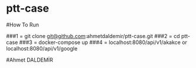 # ptt-case

#How To Run

###1 = git clone git@github.com:ahmetdaldemir/ptt-case.git
###2 = cd ptt-case
###3 = docker-compose up
###4 = localhost:8080/api/v1/akakce or localhost:8080/api/v1/google

#Ahmet DALDEMİR